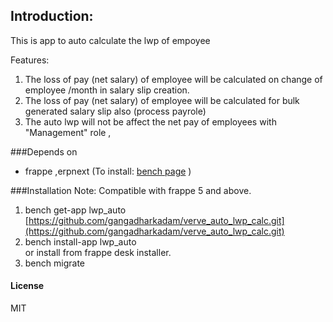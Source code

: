 ## Introduction:
This is app to auto calculate the lwp of empoyee 

Features:

1. The loss of pay (net salary) of employee will be calculated on change of employee /month in salary slip creation.
2. The loss of pay (net salary) of employee will be calculated for bulk generated salary slip also (process payrole) 
3. The auto lwp will not be affect the net pay of employees with "Management" role , 

###Depends on
- frappe ,erpnext (To install: [bench page](https://github.com/frappe/bench) )

###Installation
Note: Compatible with frappe 5 and above.

1. bench get-app lwp_auto [https://github.com/gangadharkadam/verve_auto_lwp_calc.git](https://github.com/gangadharkadam/verve_auto_lwp_calc.git)
2. bench install-app lwp_auto<br>or install from frappe desk installer.
3. bench migrate

#### License

MIT

